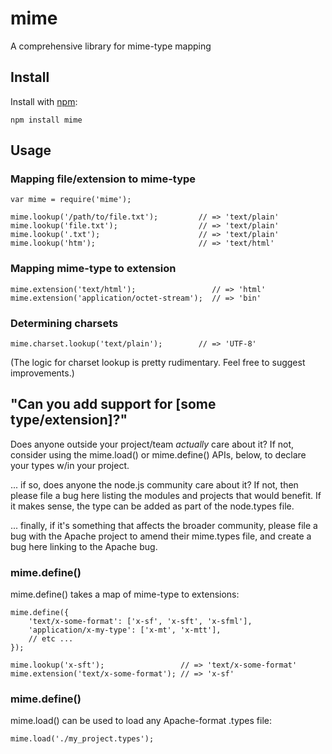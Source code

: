 # mime

A comprehensive library for mime-type mapping

## Install

Install with [npm](http://github.com/isaacs/npm):

    npm install mime

## Usage

### Mapping file/extension to mime-type

    var mime = require('mime');

    mime.lookup('/path/to/file.txt');         // => 'text/plain'
    mime.lookup('file.txt');                  // => 'text/plain'
    mime.lookup('.txt');                      // => 'text/plain'
    mime.lookup('htm');                       // => 'text/html'

### Mapping mime-type to extension

    mime.extension('text/html');                 // => 'html'
    mime.extension('application/octet-stream');  // => 'bin'

### Determining charsets

    mime.charset.lookup('text/plain');        // => 'UTF-8'

(The logic for charset lookup is pretty rudimentary.  Feel free to suggest improvements.)

## "Can you add support for [some type/extension]?"

Does anyone outside your project/team _actually_ care about it?  If not, consider using the mime.load() or mime.define() APIs, below, to declare your types w/in your project.

... if so, does anyone the node.js community care about it?  If not, then please file a bug here listing the modules and projects that would benefit.  If it makes sense, the type can be added as part of the node.types file.

... finally, if it's something that affects the broader community, please file a bug with the Apache project to amend their mime.types file, and create a bug here linking to the Apache bug.

### mime.define()

mime.define() takes a map of mime-type to extensions:

    mime.define({
        'text/x-some-format': ['x-sf', 'x-sft', 'x-sfml'],
        'application/x-my-type': ['x-mt', 'x-mtt'],
        // etc ...
    });

    mime.lookup('x-sft');                 // => 'text/x-some-format'
    mime.extension('text/x-some-format'); // => 'x-sf'

### mime.define()

mime.load() can be used to load any Apache-format .types file:

    mime.load('./my_project.types');
